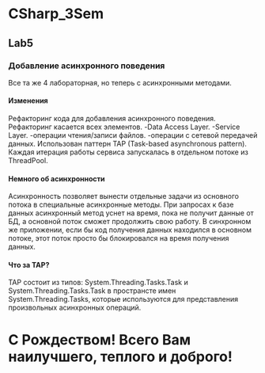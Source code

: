 # CSharp_3Sem

## Lab5
### Добавление асинхронного поведения
Все та же 4 лабораторная, но теперь с асинхронными методами.
#### Изменения
Рефакторинг кода для добавления асинхронного поведения. Рефакторинг касается всех элементов.
-Data Access Layer.
-Service Layer.
-операции чтения/записи файлов.
-операции с сетевой передачей данных.
Использован паттерн TAP (Task-based asynchronous pattern).
Каждая итерация работы сервиса запускалась в отдельном потоке из ThreadPool.
#### Немного об асинхронности
Асинхронность позволяет вынести отдельные задачи из основного потока в специальные асинхронные методы. При запросах к базе данных асинхронный метод уснет на время, пока не получит данные от БД, а основной поток сможет продолжить свою работу. В синхронном же приложении, если бы код получения данных находился в основном потоке, этот поток просто бы блокировался на время получения данных.
#### Что за TAP?
TAP состоит из типов: System.Threading.Tasks.Task и System.Threading.Tasks.Task в пространсте имен System.Threading.Tasks, которые используются для представления произвольных асинхронных операций.


# С Рождеством! Всего Вам наилучшего, теплого и доброго!
